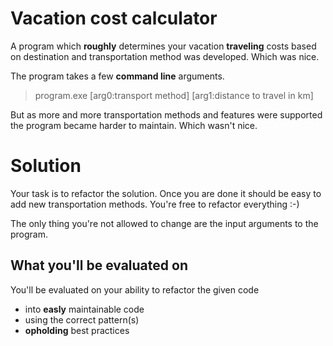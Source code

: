 # Vacation cost calculator

A program which **roughly** determines your vacation **traveling** costs based on destination and transportation method was developed.
Which was nice.

The program takes a few **command line** arguments.
> program.exe [arg0:transport method] [arg1:distance to travel in km]

But as more and more transportation methods and features were supported the program became harder to maintain.
Which wasn't nice.

# Solution

Your task is to refactor the solution.
Once you are done it should be easy to add new transportation methods.
You're free to refactor everything :-)

The only thing you're not allowed to change are the input arguments to the program.

## What you'll be evaluated on

You'll be evaluated on your ability to refactor the given code

- into **easly** maintainable code
- using the correct pattern(s)
- **opholding** best practices
